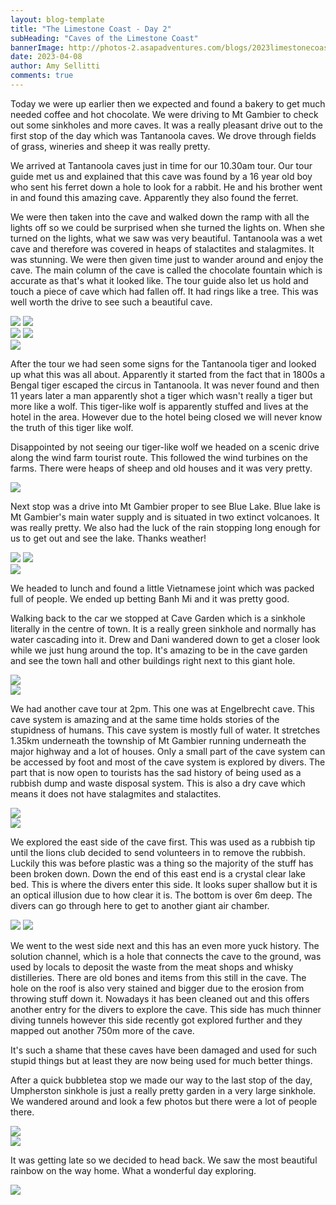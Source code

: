 ```yaml
---
layout: blog-template
title: "The Limestone Coast - Day 2"
subHeading: "Caves of the Limestone Coast"
bannerImage: http://photos-2.asapadventures.com/blogs/2023limestonecoast/2023-04-08/PXL_20230408_024515164~2.jpg
date: 2023-04-08
author: Amy Sellitti
comments: true
---
```


Today we were up earlier then we expected and found a bakery to get much needed coffee and hot chocolate. We were driving to Mt Gambier to check out some sinkholes and more caves. It was a really pleasant drive out to the first stop of the day which was Tantanoola caves. We drove through fields of grass, wineries and sheep it was really pretty.

We arrived at Tantanoola caves just in time for our 10.30am tour. Our tour guide met us and explained that this cave was found by a 16 year old boy who sent his ferret down a hole to look for a rabbit. He and his brother went in and found this amazing cave. Apparently they also found the ferret.

We were then taken into the cave and walked down the ramp with all the lights off so we could be surprised when she turned the lights on. When she turned on the lights, what we saw was very beautiful. Tantanoola was a wet cave and therefore was covered in heaps of stalactites and stalagmites. It was stunning. We were then given time just to wander around and enjoy the cave. The main column of the cave is called the chocolate fountain which is accurate as that's what it looked like. The tour guide also let us hold and touch a piece of cave which had fallen off. It had rings like a tree. This was well worth the drive to see such a beautiful cave.

<div class="grid-2c">
  <img src="http://photos-2.asapadventures.com/blogs/2023limestonecoast/2023-04-08/PXL_20230408_011247149.jpg"/>
  <img src="http://photos-2.asapadventures.com/blogs/2023limestonecoast/2023-04-08/PXL_20230408_011646375.jpg"/>
</div>
<div class="grid-2c">
  <img src="http://photos-2.asapadventures.com/blogs/2023limestonecoast/2023-04-08/PXL_20230408_011822520.jpg"/>
  <img src="http://photos-2.asapadventures.com/blogs/2023limestonecoast/2023-04-08/PXL_20230408_012122621~2.jpg"/>
</div>
<div class="center-image"><img src="http://photos-2.asapadventures.com/blogs/2023limestonecoast/2023-04-08/PXL_20230408_012410339.jpg" /></div>

After the tour we had seen some signs for the Tantanoola tiger and looked up what this was all about. Apparently it started from the fact that in 1800s a Bengal tiger escaped the circus in Tantanoola. It was never found and then 11 years later a man apparently shot a tiger which wasn't really a tiger but more like a wolf. This tiger-like wolf is apparently stuffed and lives at the hotel in the area. However due to the hotel being closed we will never know the truth of this tiger like wolf.

Disappointed by not seeing our tiger-like wolf we headed on a scenic drive along the wind farm tourist route. This followed the wind turbines on the farms. There were heaps of sheep and old houses and it was very pretty.

<div class="center-image"><img src="http://photos-2.asapadventures.com/blogs/2023limestonecoast/2023-04-08/PXL_20230408_015241221.jpg" /></div>

Next stop was a drive into Mt Gambier proper to see Blue Lake. Blue lake is Mt Gambier's main water supply and is situated in two extinct volcanoes. It was really pretty. We also had the luck of the rain stopping long enough for us to get out and see the lake. Thanks weather!

<div class="grid-2c">
  <img src="http://photos-2.asapadventures.com/blogs/2023limestonecoast/2023-04-08/PXL_20230408_024515164~2.jpg"/>
  <img src="http://photos-2.asapadventures.com/blogs/2023limestonecoast/2023-04-08/PXL_20230408_024801891.jpg"/>
</div>
<div class="center-image"><img src="http://photos-2.asapadventures.com/blogs/2023limestonecoast/2023-04-08/PXL_20230408_024809573.jpg" /></div>

We headed to lunch and found a little Vietnamese joint which was packed full of people. We ended up betting Banh Mi and it was pretty good.

Walking back to the car we stopped at Cave Garden which is a sinkhole literally in the centre of town. It is a really green sinkhole and normally has water cascading into it. Drew and Dani wandered down to get a closer look while we just hung around the top. It's amazing to be in the cave garden and see the town hall and other buildings right next to this giant hole.

<div class="center-image"><img src="http://photos-2.asapadventures.com/blogs/2023limestonecoast/2023-04-08/PXL_20230408_035149286.jpg" /></div>
<div class="center-image"><img src="http://photos-2.asapadventures.com/blogs/2023limestonecoast/2023-04-08/PXL_20230408_035404935.jpg" /></div>

We had another cave tour at 2pm. This one was at Engelbrecht cave. This cave system is amazing and at the same time holds stories of the stupidness of humans. This cave system is mostly full of water. It stretches 1.35km underneath the township of Mt Gambier running underneath the major highway and a lot of houses. Only a small part of the cave system can be accessed by foot and most of the cave system is explored by divers. The part that is now open to tourists has the sad history of being used as a rubbish dump and waste disposal system. This is also a dry cave which means it does not have stalagmites and stalactites.

<div class="center-image"><img src="http://photos-2.asapadventures.com/blogs/2023limestonecoast/2023-04-08/PXL_20230408_043758343.jpg" /></div>
<div class="center-image"><img src="http://photos-2.asapadventures.com/blogs/2023limestonecoast/2023-04-08/PXL_20230408_043923489.jpg" /></div>

We explored the east side of the cave first. This was used as a rubbish tip until the lions club decided to send volunteers in to remove the rubbish. Luckily this was before plastic was a thing so the majority of the stuff has been broken down. Down the end of this east end is a crystal clear lake bed. This is where the divers enter this side. It looks super shallow but it is an optical illusion due to how clear it is. The bottom is over 6m deep. The divers can go through here to get to another giant air chamber.

<div class="grid-2c">
  <img src="http://photos-2.asapadventures.com/blogs/2023limestonecoast/2023-04-08/PXL_20230408_044719066.jpg"/>
  <img src="http://photos-2.asapadventures.com/blogs/2023limestonecoast/2023-04-08/PXL_20230408_045051886.MP.jpg"/>
</div>

We went to the west side next and this has an even more yuck history. The solution channel, which is a hole that connects the cave to the ground, was used by locals to deposit the waste from the meat shops and whisky distilleries. There are old bones and items from this still in the cave. The hole on the roof is also very stained and bigger due to the erosion from throwing stuff down it. Nowadays it has been cleaned out and this offers another entry for the divers to explore the cave. This side has much thinner diving tunnels however this side recently got explored further and they mapped out another 750m more of the cave.

It's such a shame that these caves have been damaged and used for such stupid things but at least they are now being used for much better things.

After a quick bubbletea stop we made our way to the last stop of the day, Umpherston sinkhole is just a really pretty garden in a very large sinkhole. We wandered around and look a few photos but there were a lot of people there.

<div class="center-image"><img src="http://photos-2.asapadventures.com/blogs/2023limestonecoast/2023-04-08/PXL_20230408_060016796.jpg" /></div>
<div class="center-image"><img src="http://photos-2.asapadventures.com/blogs/2023limestonecoast/2023-04-08/PXL_20230408_060322331.jpg" /></div>

It was getting late so we decided to head back. We saw the most beautiful rainbow on the way home. What a wonderful day exploring.

<div class="center-image"><img src="http://photos-2.asapadventures.com/blogs/2023limestonecoast/2023-04-08/PXL_20230408_073108191.jpg" /></div>
